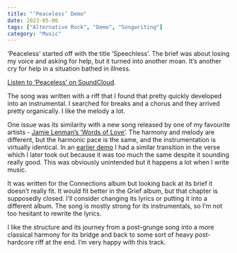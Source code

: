 ```yaml
---
title: "‘Peaceless’ Demo"
date: 2023-05-06
tags: ["Alternative Rock", "Demo", "Songwriting"]
category: "Music"
---
```

‘Peaceless’ started off with the title ‘Speechless’. The brief was about losing my voice and asking for help, but it turned into another moan. It’s another cry for help in a situation bathed in illness.

[Listen to ‘Peaceless’ on SoundCloud](https://soundcloud.com/jackgutts/pclss-230312).

The song was written with a riff that I found that pretty quickly developed into an instrumental. I searched for breaks and a chorus and they arrived pretty organically. I like the melody a lot.

One issue was its similarity with a new song released by one of my favourite artists - [Jamie Lenman’s ‘Words of Love’](https://www.youtube.com/watch?v=ATiYiIC-jK4). The harmony and melody are different, but the harmonic pace is the same, and the instrumentation is virtually identical. In an [earlier demo](https://soundcloud.com/jackgutts/pclss-230311) I had a similar transition in the verse which I later took out because it was too much the same despite it sounding really good. This was obviously unintended but it happens a lot when I write music.

It was written for the Connections album but looking back at its brief it doesn’t really fit. It would fit better in the Grief album, but that chapter is supposedly closed. I’ll consider changing its lyrics or putting it into a different album. The song is mostly strong for its instrumentals, so I’m not too hesitant to rewrite the lyrics.

I like the structure and its journey from a post-grunge song into a more classical harmony for its bridge and back to some sort of heavy post-hardcore riff at the end. I’m very happy with this track.
